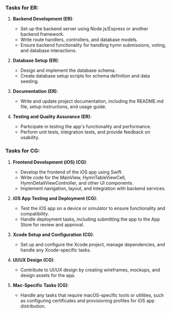 ### Tasks for ER:
1. **Backend Development (ER)**:
   - Set up the backend server using Node.js/Express or another backend framework.
   - Write route handlers, controllers, and database models.
   - Ensure backend functionality for handling hymn submissions, voting, and database interactions.

2. **Database Setup (ER)**:
   - Design and implement the database schema.
   - Create database setup scripts for schema definition and data seeding.

3. **Documentation (ER)**:
   - Write and update project documentation, including the README.md file, setup instructions, and usage guide.

4. **Testing and Quality Assurance (ER)**:
   - Participate in testing the app's functionality and performance.
   - Perform unit tests, integration tests, and provide feedback on usability.


### Tasks for CG:
1. **Frontend Development (iOS) (CG)**:
   - Develop the frontend of the iOS app using Swift.
   - Write code for the MainView, HymnTableViewCell, HymnDetailViewController, and other UI components.
   - Implement navigation, layout, and integration with backend services.

2. **iOS App Testing and Deployment (CG)**:
   - Test the iOS app on a device or simulator to ensure functionality and compatibility.
   - Handle deployment tasks, including submitting the app to the App Store for review and approval.

3. **Xcode Setup and Configuration (CG)**:
   - Set up and configure the Xcode project, manage dependencies, and handle any Xcode-specific tasks.

4. **UI/UX Design (CG)**:
   - Contribute to UI/UX design by creating wireframes, mockups, and design assets for the app.

5. **Mac-Specific Tasks (CG)**:
   - Handle any tasks that require macOS-specific tools or utilities, such as configuring certificates and provisioning profiles for iOS app distribution.
